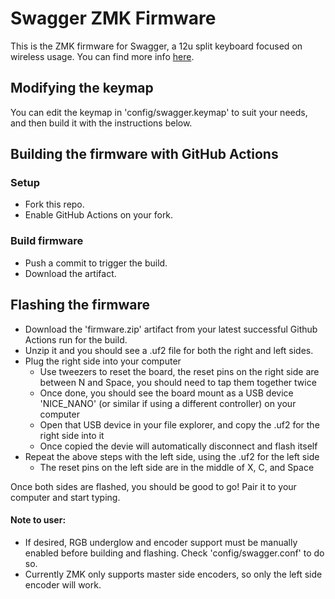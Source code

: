 # Swagger ZMK Firmware

This is the ZMK firmware for Swagger, a 12u split keyboard focused on wireless usage.
You can find more info [here](https://github.com/flamwenco/swagger).

## Modifying the keymap
You can edit the keymap in 'config/swagger.keymap' to suit your needs, and then build it with the instructions below.

## Building the firmware with GitHub Actions
### Setup
- Fork this repo.
- Enable GitHub Actions on your fork.

### Build firmware
- Push a commit to trigger the build.
- Download the artifact.

## Flashing the firmware
- Download the 'firmware.zip' artifact from your latest successful Github Actions run for the build.
- Unzip it and you should see a .uf2 file for both the right and left sides.
- Plug the right side into your computer
    - Use tweezers to reset the board, the reset pins on the right side are between N and Space, you should need to tap them together twice
    - Once done, you should see the board mount as a USB device 'NICE_NANO' (or similar if using a different controller) on your computer
    - Open that USB device in your file explorer, and copy the .uf2 for the right side into it
    - Once copied the devie will automatically disconnect and flash itself
- Repeat the above steps with the left side, using the .uf2 for the left side
    - The reset pins on the left side are in the middle of X, C, and Space

Once both sides are flashed, you should be good to go! Pair it to your computer and start typing.

#### Note to user:

- If desired, RGB underglow and encoder support must be manually enabled before building and flashing. Check 'config/swagger.conf' to do so.
- Currently ZMK only supports master side encoders, so only the left side encoder will work.